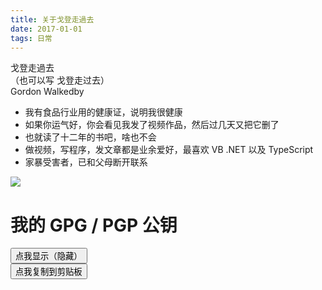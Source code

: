 ```yaml
---
title: 关于戈登走過去
date: 2017-01-01
tags: 日常
---
```

戈登走過去   
（也可以写 戈登走过去）  
Gordon Walkedby   

- 我有食品行业用的健康证，说明我很健康
- 如果你运气好，你会看见我发了视频作品，然后过几天又把它删了
- 也就读了十二年的书吧，啥也不会
- 做视频，写程序，发文章都是业余爱好，最喜欢 VB .NET 以及 TypeScript
- 家暴受害者，已和父母断开联系

![](/images/avator.webp)   

# 我的 GPG / PGP 公钥
<button id="ButGPGkey">点我显示（隐藏）</button><br>
<button id="ButCopyGPGkey">点我复制到剪贴板</button>
<pre  id='gpgkey' style="display: none;">
<code class="lang-plaintext">
-----BEGIN PGP PUBLIC KEY BLOCK-----

mQGNBGBN3lsBDACtZkglP9oqyq3HgwENX1UHIQ2dOBvGZjsj7N6SkmaSp9mUOJhV
yImq3flxidsQcKYmY+oYzbLzEeyQC4XH2pUzSydE1HrakfaReYAHLJAtsf3QfMWP
ukf2h/jV+x1NwAPNgHTG0CNwjrgU4mIQN/7ZLGZRcoZD6DhDkRTYRlnntb+vEr9L
0taIvhi0E26ZdmVyIOXuWTcve+FGcPS4bbKK+B5eRsrzqzpI2mgLYNNdL861t8GH
4B6EaTZGJ7qEaeyixScb/nyXlK+jD5P1qVvSU18PQ3r9wABwCK2eFxvfT37sbucG
ge+TDZwTB4gNKbx8bQdIY8DVvZvIno9WSojXvA4dGcqez1Ki6jlXM7Xo6NluCCOL
4vi8sZ3e3xfcrFeRIHli/ltdPGYzAmCJkK6DeemjEuwUfzKCsBl9D2BMH7rtTCaQ
NdMjw1EQkYAbsz6XisSqnNAqJgXvLyWcCAr2HJY5Tj4mgAnOLtc0wFI93n+74g8v
GsADEHhztrZ8w7kAEQEAAbQsd2Fsa2VkYnkgKGdwZzAwMSkgPGdvcmRvbndhbGtl
ZGJ5QGdtYWlsLmNvbT6JAdQEEwEIAD4WIQQXxZE87VdhHWJ0QKZaFF4B/N+OBgUC
YE3eWwIbAwUJAeEzgAULCQgHAgYVCgkICwIEFgIDAQIeAQIXgAAKCRBaFF4B/N+O
BgRbC/96tvyX8ZZfHnXLxKWNih63MdOIrBOND0c0TWzB0uhfcxqqIlmjmT1qk2k9
z17xfj4kond+51y6pwfuFkFHsqLq85rMXOBX33T+60x2JMf+umrXZRn/IGfftRP8
mztjRcqr4ycUVniLA1MBp3eVIJMHkGRWIeCSpWTM/+PO+nfDDE3D5FNMFXKup5eY
jOomAuol07IiTll86P2H8wIyF6QqtHiQEuP9DLCpJiNYxE3tsPMXb57PpnuOdaWz
9yBxQW0+3xu4E5qB2O8RUmu0OZIDJ8zomfxvfJAL3VoxAGJ9kmy3xQ4CUD2/NDGh
9DirVhpmow2wI9U8rVuGHYzgFqd7y+p871swCvBjczEUTLdP0MWQIyI//j/u588g
MIEX4lSCxU9/pEVsfogCUk92tVFhBP0VTu0UtKGeJv3y61aE8wKgh4rzZk0kQYC0
k2kzpqEdgxUQt4yTWZrlTlbODcpyIFCIVo/xes3RrQI9PRaNKm3xBHgudtOaglwI
IDrajWC5AY0EYE3eWwEMAL+2/PZtzyKOpYjmZJddu8iSGsdlJjZF35t9GoSqhUmB
PxCg+trcyuMxzdJ0Dj+v5Zq/4DyInlfyEAg+7n+9uXElhnWQb9mPBVde1TRySphz
URbNLUOMLsTge80SoPSYMrRP0ou0LZPhaeTtw/1oaf6bww9qBwobB5XvnQSCtqa0
aLJFjrc+j4a4W1Wdi3qOWp8eFK0AqpojjD5SzKXmZTDz9/lIIxJ5FKuvDnQ0bfZC
LrJcCEiWyZ392euZkT4ZAeyYXLmGsLz/LaH9AVyL9QRJ5W6NY9R9xy0mt2LrzA2y
XPrX9so1tSpmOzKD9JuYxNvO9r3qnRWapARvI2T2GMKW0MEeIFWDfTgt1lgl/8hl
r7g8gB6WTBIE7vjc4clVtugUIWHkuMJ1cBFMkYJAqhsfv2PlCD9MYFC2277NvlY1
pJlX4nbgUDECMRBb24JaXOvXkjn9a39QH1puGEd7ohax65aoXKyKloWSQC9W+d6r
tqTLEe2+V0S4J3DX+8P+SQARAQABiQG8BBgBCAAmFiEEF8WRPO1XYR1idECmWhRe
AfzfjgYFAmBN3lsCGwwFCQHhM4AACgkQWhReAfzfjgY3Igv+OefhpGOdkU4/qC8w
HAEcYPtwphwXz7j51AIWSFR/5JzTIzQ9rfOSVOSwbQsCjV0sSefHzfRAzCUaotU5
kXb1NQ3GMPW8dKmL8GeD1AUR9yNahYcTqJkn4LNSMaN959Cefb9PlIbrFHfO1FLY
89K7AmsOgXZ6muu9aLVIriXXSxBReo3wYL7P6tNdip2g49a6PsI06DgGOeprdAbt
Y71+8GBSoVTBuZrc7MujNTTtL0mjDAj+Hsytdi3N/4WFdUcNVLfdqbKV2XfeT8fY
LwNYC/MqpErIfPxouiiIJvKp9xQccbQpoyB+lt5WE53UpVFlEj+zvLRtLA8jOvjA
ndRu+32v+jUy/c3T/BtY6FfE9pTvA1yiLIuGks9jJ8GbnJBaj2to3X8yxgIi0AVz
dBIcCFMfbpB2mdwApo58ZQs74XPHaLzxdpyhLWyiXNf8v7gyA+apG5R8AZV2+bzO
i0zit5BaAAJSPPfy92wW574O5ob6rdK9gLTXPmICIXuqmrX5
=r8MH
-----END PGP PUBLIC KEY BLOCK-----
</code>
</pre>
<script>
(function(){
let but = document.getElementById("ButGPGkey")
but.onclick = function () {
    let pp = document.getElementById("gpgkey")
    let n = "none"
    if (pp.style.display == n) {
        n = ""
    }
    pp.style.display = n
}
let but2 = document.getElementById("ButCopyGPGkey")
but2.onclick = function () {
    let pp = document.getElementById("gpgkey")
    let str = pp.innerText
    if (str.length > 100) {
        navigator.clipboard.writeText(str)
    }
}
})();
</script>
